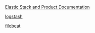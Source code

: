 [Elastic Stack and Product Documentation](https://www.elastic.co/guide/index.html) <br/>

[logstash](https://www.elastic.co/guide/en/logstash/current/configuration-file-structure.html)

[filebeat](https://www.elastic.co/guide/en/beats/filebeat/current/configuration-filebeat-options.html)

